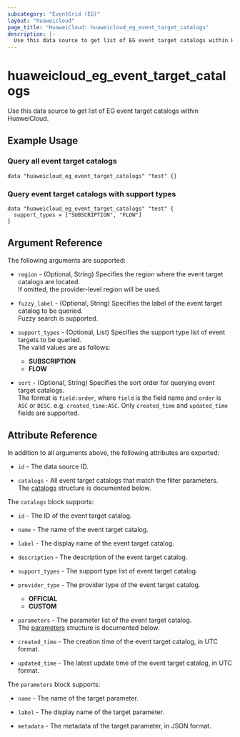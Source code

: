 ```yaml
---
subcategory: "EventGrid (EG)"
layout: "huaweicloud"
page_title: "HuaweiCloud: huaweicloud_eg_event_target_catalogs"
description: |-
  Use this data source to get list of EG event target catalogs within HuaweiCloud.
---
```


# huaweicloud_eg_event_target_catalogs

Use this data source to get list of EG event target catalogs within HuaweiCloud.

## Example Usage

### Query all event target catalogs

```hcl
data "huaweicloud_eg_event_target_catalogs" "test" {}
```

### Query event target catalogs with support types

```hcl
data "huaweicloud_eg_event_target_catalogs" "test" {
  support_types = ["SUBSCRIPTION", "FLOW"]
}
```

## Argument Reference

The following arguments are supported:

* `region` - (Optional, String) Specifies the region where the event target catalogs are located.  
  If omitted, the provider-level region will be used.

* `fuzzy_label` - (Optional, String) Specifies the label of the event target catalog to be queried.  
  Fuzzy search is supported.

* `support_types` - (Optional, List) Specifies the support type list of event targets to be queried.  
  The valid values are as follows:
  + **SUBSCRIPTION**
  + **FLOW**

* `sort` - (Optional, String) Specifies the sort order for querying event target catalogs.  
  The format is `field:order`, where `field` is the field name and `order` is `ASC` or `DESC`.
  e.g. `created_time:ASC`. Only `created_time` and `updated_time` fields are supported.

## Attribute Reference

In addition to all arguments above, the following attributes are exported:

* `id` - The data source ID.

* `catalogs` - All event target catalogs that match the filter parameters.  
  The [catalogs](#eg_event_target_catalogs_attr) structure is documented below.

<a name="eg_event_target_catalogs_attr"></a>
The `catalogs` block supports:

* `id` - The ID of the event target catalog.

* `name` - The name of the event target catalog.

* `label` - The display name of the event target catalog.

* `description` - The description of the event target catalog.

* `support_types` - The support type list of event target catalog.

* `provider_type` - The provider type of the event target catalog.
  + **OFFICIAL**
  + **CUSTOM**

* `parameters` - The parameter list of the event target catalog.  
  The [parameters](#eg_event_target_catalogs_parameters_attr) structure is documented below.

* `created_time` - The creation time of the event target catalog, in UTC format.

* `updated_time` - The latest update time of the event target catalog, in UTC format.

<a name="eg_event_target_catalogs_parameters_attr"></a>
The `parameters` block supports:

* `name` - The name of the target parameter.

* `label` - The display name of the target parameter.

* `metadata` - The metadata of the target parameter, in JSON format.
